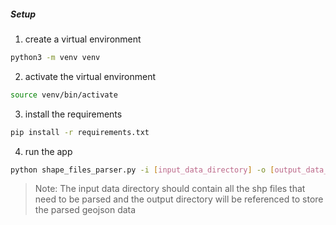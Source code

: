 ##### Setup
1. create a virtual environment 
```bash
python3 -m venv venv
```
2. activate the virtual environment
```bash
source venv/bin/activate
```
3. install the requirements
```bash
pip install -r requirements.txt
```
4. run the app
```bash
python shape_files_parser.py -i [input_data_directory] -o [output_data_directory]
```
> Note: The input data directory should contain all the shp files that need to be parsed and the output directory will be referenced to store the parsed geojson data
